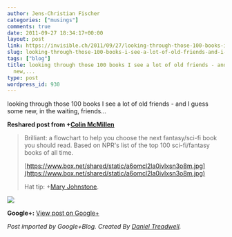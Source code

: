 ```yaml
---
author: Jens-Christian Fischer
categories: ["musings"]
comments: true
date: 2011-09-27 18:34:17+00:00
layout: post
link: https://invisible.ch/2011/09/27/looking-through-those-100-books-i-see-a-lot-of-old-friends-and-i-guess-some-new/
slug: looking-through-those-100-books-i-see-a-lot-of-old-friends-and-i-guess-some-new
tags: ["blog"]
title: looking through those 100 books I see a lot of old friends - and I guess some
  new,...
type: post
wordpress_id: 930
---
```


looking through those 100 books I see a lot of old friends - and I guess some new, in the waiting, friends...  
  
**Reshared post from +[Colin McMillen](https://plus.google.com/107814003053721091970)**  


<blockquote>Brilliant: a flowchart to help you choose the next fantasy/sci-fi book you should read. Based on NPR's list of the top 100 sci-fi/fantasy books of all time.  
  
[https://www.box.net/shared/static/a6omcl2la0ivlxsn3o8m.jpg](https://www.box.net/shared/static/a6omcl2la0ivlxsn3o8m.jpg)  
  
Hat tip: +[Mary Johnstone](https://plus.google.com/110689392074076714487).</blockquote>

  
[![](https://www.box.net/shared/static/a6omcl2la0ivlxsn3o8m.jpg)](https://www.box.net/shared/static/a6omcl2la0ivlxsn3o8m.jpg)

**Google+:** [View post on Google+](https://plus.google.com/109789939743085010576/posts/G3Cqoy5q2fs)

  
  
_Post imported by Google+Blog.  Created By [Daniel Treadwell](https://minimali.se/)._
